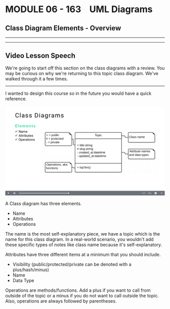 # MODULE 06 - 163    UML Diagrams

## Class Diagram Elements - Overview

---

---

## Video Lesson Speech

We're going to start off this section on the class diagrams with a 
review. You may be curious on why we're returning to this topic class 
diagram. We've walked through it a few times.

---

I wanted to design this course so in the future you would have a quick reference.

![](./06-163_IMG1.png)

A Class diagram has three elements.

- Name
- Attributes
- Operations

The name is the most self-explanatory piece, we have a topic which is
 the name for this class diagram. In a real-world scenario, you wouldn't
 add these specific types of notes like class name because it's 
self-explanatory.

Attributes have three different items at a minimum that you should include.

- Visibility (public/protected/private can be denoted with a plus/hash/minus)
- Name
- Data Type

Operations are methods/functions. Add a plus if you want to call from
 outside of the topic or a minus if you do not want to call outside the 
topic. Also, operations are always followed by parentheses.
